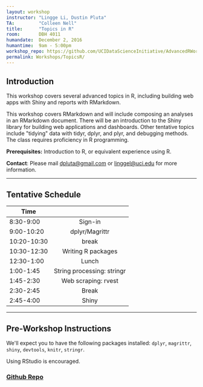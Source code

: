 ```yaml
---
layout: workshop
instructor: "Lingge Li, Dustin Pluta"
TA: 		"Colleen Nell"
title: 		"Topics in R"
room:		DBH 4011
humandate:	December 2, 2016
humantime:	9am - 5:00pm 
workshop_repo: https://github.com/UCIDataScienceInitiative/AdvancedRWorkshop 
permalink: Workshops/TopicsR/
---
```


## Introduction

This workshop covers several advanced topics in R, including building web apps with Shiny and reports with RMarkdown.

This workshop covers RMarkdown and will include composing an analyses in an RMarkdown document. There will be an introduction to the Shiny library for building web applications and dashboards. Other tentative topics include "tidying" data with tidyr, dplyr, and plyr, and debugging methods. The class requires proficiency in R programming.


**Prerequisites:** Introduction to R, or equivalent experience using R.

**Contact**: Please mail [dpluta@gmail.com](mailto:dpluta@gmail.com) or [linggel@uci.edu](mailto:linggel@uci.edu) for more information.

* * *



## <a name="Schedule"></a>Tentative Schedule

| Time	       	|           	|
| ------------- |:-------------:|
| 8:30-9:00   | Sign-in 		|
| 9:00-10:20   | dplyr/Magrittr  |
| 10:20-10:30   | break  |
| 10:30-12:30   | Writing R packages	|
| 12:30-1:00	| Lunch			|
| 1:00-1:45		| String processing: stringr |
| 1:45-2:30		| Web scraping: rvest |
| 2:30-2:45		| Break			|
| 2:45-4:00	| Shiny |

* * *




## <a name="Instructions"></a>Pre-Workshop Instructions

We'll expect you to have the following packages installed: `dplyr`, `magrittr`, `shiny`, `devtools`, `knitr`, `stringr`.

Using RStudio is encouraged.


### <a name="Repo" href="https://github.com/UCIDataScienceInitiative/AdvancedRWorkshop">Github Repo</a>
